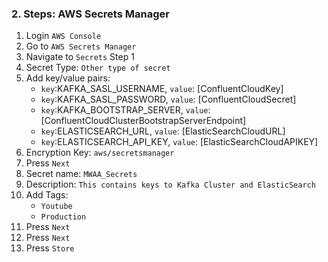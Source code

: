 ### 2. Steps: AWS Secrets Manager

1. Login `AWS Console`
2. Go to `AWS Secrets Manager`
3. Navigate to `Secrets` Step 1
4. Secret Type: `Other type of secret`
5. Add key/value pairs:
    * `key`:KAFKA_SASL_USERNAME, `value`: [ConfluentCloudKey]
    * `key`:KAFKA_SASL_PASSWORD, `value`: [ConfluentCloudSecret]
    * `key`:KAFKA_BOOTSTRAP_SERVER, `value`: [ConfluentCloudClusterBootstrapServerEndpoint]
    * `key`:ELASTICSEARCH_URL, `value`: [ElasticSearchCloudURL]
    * `key`:ELASTICSEARCH_API_KEY, `value`: [ElasticSearchCloudAPIKEY]
6. Encryption Key: `aws/secretsmanager`
7. Press `Next`
8. Secret name: `MWAA_Secrets`
9. Description: `This contains keys to Kafka Cluster and ElasticSearch`
10. Add Tags:
    * `Youtube`
    * `Production`
11. Press `Next`
12. Press `Next`
13. Press `Store`
